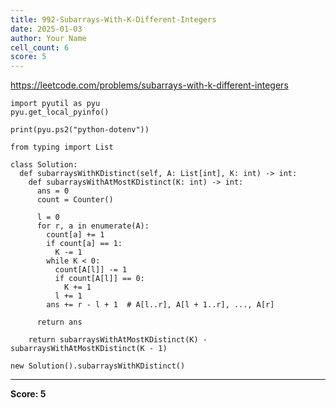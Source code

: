 ```yaml
---
title: 992-Subarrays-With-K-Different-Integers
date: 2025-01-03
author: Your Name
cell_count: 6
score: 5
---
```


https://leetcode.com/problems/subarrays-with-k-different-integers


```
import pyutil as pyu
pyu.get_local_pyinfo()
```


```
print(pyu.ps2("python-dotenv"))
```


```
from typing import List
```


```
class Solution:
  def subarraysWithKDistinct(self, A: List[int], K: int) -> int:
    def subarraysWithAtMostKDistinct(K: int) -> int:
      ans = 0
      count = Counter()

      l = 0
      for r, a in enumerate(A):
        count[a] += 1
        if count[a] == 1:
          K -= 1
        while K < 0:
          count[A[l]] -= 1
          if count[A[l]] == 0:
            K += 1
          l += 1
        ans += r - l + 1  # A[l..r], A[l + 1..r], ..., A[r]

      return ans

    return subarraysWithAtMostKDistinct(K) - subarraysWithAtMostKDistinct(K - 1)
```


```
new Solution().subarraysWithKDistinct()
```


---
**Score: 5**